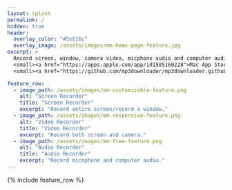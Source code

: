 ```yaml
---
layout: splash
permalink: /
hidden: true
header:
  overlay_color: "#5e616c"
  overlay_image: /assets/images/mm-home-page-feature.jpg
excerpt: >
  Record screen, window, camera video, micphone audio and computer audio for Mac OS X.<br />
  <small><a href="https://apps.apple.com/app/id1585160228">Mac App Store</a></small>
  <small><a href="https://github.com/mp3downloader/mp3downloader.github.io/releases/download/BetterRecorder-1.0.1/BetterRecorder.dmg">Download Dmg</a></small>

feature_row:
  - image_path: /assets/images/mm-customizable-feature.png
    alt: "Screen Recorder"
    title: "Screen Recorder"
    excerpt: "Record entire screen/record a window."
  - image_path: /assets/images/mm-responsive-feature.png
    alt: "Video Recorder"
    title: "Video Recorder"
    excerpt: "Record both screen and camera."
  - image_path: /assets/images/mm-free-feature.png
    alt: "Audio Recorder"
    title: "Audio Recorder"
    excerpt: "Record micophone and computer audio."  
---
```


{% include feature_row %}

